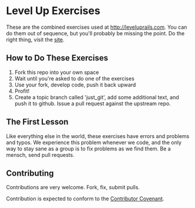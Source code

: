 # Level Up Exercises

These are the combined exercises used at http://leveluprails.com. You can do them out of sequence, but you'll probably be missing the point. Do the right thing, visit the [site](http://leveluprails.com).

## How to Do These Exercises

1. Fork this repo into your own space
2. Wait until you're asked to do one of the exercises
3. Use your fork, develop code, push it back upward
4. Profit!
5. Create a topic branch called 'just_git', add some additional text, and push it to github. Issue a pull request against the upstream repo.
## The First Lesson

Like everything else in the world, these exercises have errors and problems and typos. We experience this problem whenever we code, and the only way to stay sane as a group is to fix problems as we find them. Be a mensch, send pull requests.


## Contributing

Contributions are very welcome. Fork, fix, submit pulls.

Contribution is expected to conform to the [Contributor Covenant](https://github.com/jmmastey/level_up_exercises/blob/master/CODE_OF_CONDUCT.md).

